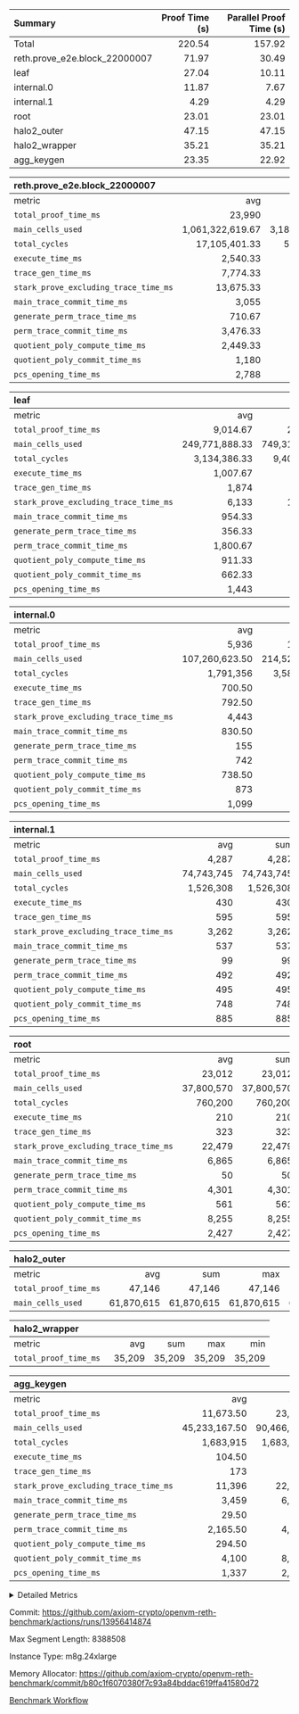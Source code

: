 | Summary | Proof Time (s) | Parallel Proof Time (s) |
|:---|---:|---:|
| Total |  220.54 |  157.92 |
| reth.prove_e2e.block_22000007 |  71.97 |  30.49 |
| leaf |  27.04 |  10.11 |
| internal.0 |  11.87 |  7.67 |
| internal.1 |  4.29 |  4.29 |
| root |  23.01 |  23.01 |
| halo2_outer |  47.15 |  47.15 |
| halo2_wrapper |  35.21 |  35.21 |
| agg_keygen |  23.35 |  22.92 |


| reth.prove_e2e.block_22000007 |||||
|:---|---:|---:|---:|---:|
|metric|avg|sum|max|min|
| `total_proof_time_ms ` |  23,990 |  71,970 |  30,487 |  12,167 |
| `main_cells_used     ` |  1,061,322,619.67 |  3,183,967,859 |  1,362,973,081 |  661,717,989 |
| `total_cycles        ` |  17,105,401.33 |  51,316,204 |  24,937,304 |  5,720,158 |
| `execute_time_ms     ` |  2,540.33 |  7,621 |  4,010 |  811 |
| `trace_gen_time_ms   ` |  7,774.33 |  23,323 |  10,480 |  3,571 |
| `stark_prove_excluding_trace_time_ms` |  13,675.33 |  41,026 |  17,244 |  7,785 |
| `main_trace_commit_time_ms` |  3,055 |  9,165 |  4,032 |  2,025 |
| `generate_perm_trace_time_ms` |  710.67 |  2,132 |  917 |  308 |
| `perm_trace_commit_time_ms` |  3,476.33 |  10,429 |  4,463 |  1,590 |
| `quotient_poly_compute_time_ms` |  2,449.33 |  7,348 |  3,080 |  1,746 |
| `quotient_poly_commit_time_ms` |  1,180 |  3,540 |  1,519 |  601 |
| `pcs_opening_time_ms ` |  2,788 |  8,364 |  3,547 |  1,504 |

| leaf |||||
|:---|---:|---:|---:|---:|
|metric|avg|sum|max|min|
| `total_proof_time_ms ` |  9,014.67 |  27,044 |  10,111 |  7,019 |
| `main_cells_used     ` |  249,771,888.33 |  749,315,665 |  290,315,617 |  192,089,306 |
| `total_cycles        ` |  3,134,386.33 |  9,403,159 |  3,588,761 |  2,547,803 |
| `execute_time_ms     ` |  1,007.67 |  3,023 |  1,143 |  806 |
| `trace_gen_time_ms   ` |  1,874 |  5,622 |  2,137 |  1,480 |
| `stark_prove_excluding_trace_time_ms` |  6,133 |  18,399 |  6,835 |  4,733 |
| `main_trace_commit_time_ms` |  954.33 |  2,863 |  1,057 |  755 |
| `generate_perm_trace_time_ms` |  356.33 |  1,069 |  398 |  278 |
| `perm_trace_commit_time_ms` |  1,800.67 |  5,402 |  2,043 |  1,345 |
| `quotient_poly_compute_time_ms` |  911.33 |  2,734 |  1,016 |  710 |
| `quotient_poly_commit_time_ms` |  662.33 |  1,987 |  741 |  515 |
| `pcs_opening_time_ms ` |  1,443 |  4,329 |  1,604 |  1,127 |

| internal.0 |||||
|:---|---:|---:|---:|---:|
|metric|avg|sum|max|min|
| `total_proof_time_ms ` |  5,936 |  11,872 |  7,668 |  4,204 |
| `main_cells_used     ` |  107,260,623.50 |  214,521,247 |  143,400,743 |  71,120,504 |
| `total_cycles        ` |  1,791,356 |  3,582,712 |  2,399,005 |  1,183,707 |
| `execute_time_ms     ` |  700.50 |  1,401 |  946 |  455 |
| `trace_gen_time_ms   ` |  792.50 |  1,585 |  1,054 |  531 |
| `stark_prove_excluding_trace_time_ms` |  4,443 |  8,886 |  5,668 |  3,218 |
| `main_trace_commit_time_ms` |  830.50 |  1,661 |  1,128 |  533 |
| `generate_perm_trace_time_ms` |  155 |  310 |  198 |  112 |
| `perm_trace_commit_time_ms` |  742 |  1,484 |  985 |  499 |
| `quotient_poly_compute_time_ms` |  738.50 |  1,477 |  968 |  509 |
| `quotient_poly_commit_time_ms` |  873 |  1,746 |  1,050 |  696 |
| `pcs_opening_time_ms ` |  1,099 |  2,198 |  1,334 |  864 |

| internal.1 |||||
|:---|---:|---:|---:|---:|
|metric|avg|sum|max|min|
| `total_proof_time_ms ` |  4,287 |  4,287 |  4,287 |  4,287 |
| `main_cells_used     ` |  74,743,745 |  74,743,745 |  74,743,745 |  74,743,745 |
| `total_cycles        ` |  1,526,308 |  1,526,308 |  1,526,308 |  1,526,308 |
| `execute_time_ms     ` |  430 |  430 |  430 |  430 |
| `trace_gen_time_ms   ` |  595 |  595 |  595 |  595 |
| `stark_prove_excluding_trace_time_ms` |  3,262 |  3,262 |  3,262 |  3,262 |
| `main_trace_commit_time_ms` |  537 |  537 |  537 |  537 |
| `generate_perm_trace_time_ms` |  99 |  99 |  99 |  99 |
| `perm_trace_commit_time_ms` |  492 |  492 |  492 |  492 |
| `quotient_poly_compute_time_ms` |  495 |  495 |  495 |  495 |
| `quotient_poly_commit_time_ms` |  748 |  748 |  748 |  748 |
| `pcs_opening_time_ms ` |  885 |  885 |  885 |  885 |

| root |||||
|:---|---:|---:|---:|---:|
|metric|avg|sum|max|min|
| `total_proof_time_ms ` |  23,012 |  23,012 |  23,012 |  23,012 |
| `main_cells_used     ` |  37,800,570 |  37,800,570 |  37,800,570 |  37,800,570 |
| `total_cycles        ` |  760,200 |  760,200 |  760,200 |  760,200 |
| `execute_time_ms     ` |  210 |  210 |  210 |  210 |
| `trace_gen_time_ms   ` |  323 |  323 |  323 |  323 |
| `stark_prove_excluding_trace_time_ms` |  22,479 |  22,479 |  22,479 |  22,479 |
| `main_trace_commit_time_ms` |  6,865 |  6,865 |  6,865 |  6,865 |
| `generate_perm_trace_time_ms` |  50 |  50 |  50 |  50 |
| `perm_trace_commit_time_ms` |  4,301 |  4,301 |  4,301 |  4,301 |
| `quotient_poly_compute_time_ms` |  561 |  561 |  561 |  561 |
| `quotient_poly_commit_time_ms` |  8,255 |  8,255 |  8,255 |  8,255 |
| `pcs_opening_time_ms ` |  2,427 |  2,427 |  2,427 |  2,427 |

| halo2_outer |||||
|:---|---:|---:|---:|---:|
|metric|avg|sum|max|min|
| `total_proof_time_ms ` |  47,146 |  47,146 |  47,146 |  47,146 |
| `main_cells_used     ` |  61,870,615 |  61,870,615 |  61,870,615 |  61,870,615 |

| halo2_wrapper |||||
|:---|---:|---:|---:|---:|
|metric|avg|sum|max|min|
| `total_proof_time_ms ` |  35,209 |  35,209 |  35,209 |  35,209 |

| agg_keygen |||||
|:---|---:|---:|---:|---:|
|metric|avg|sum|max|min|
| `total_proof_time_ms ` |  11,673.50 |  23,347 |  22,916 |  431 |
| `main_cells_used     ` |  45,233,167.50 |  90,466,335 |  89,538,264 |  928,071 |
| `total_cycles        ` |  1,683,915 |  1,683,915 |  1,683,915 |  1,683,915 |
| `execute_time_ms     ` |  104.50 |  209 |  209 |  0 |
| `trace_gen_time_ms   ` |  173 |  346 |  320 |  26 |
| `stark_prove_excluding_trace_time_ms` |  11,396 |  22,792 |  22,387 |  405 |
| `main_trace_commit_time_ms` |  3,459 |  6,918 |  6,868 |  50 |
| `generate_perm_trace_time_ms` |  29.50 |  59 |  49 |  10 |
| `perm_trace_commit_time_ms` |  2,165.50 |  4,331 |  4,281 |  50 |
| `quotient_poly_compute_time_ms` |  294.50 |  589 |  560 |  29 |
| `quotient_poly_commit_time_ms` |  4,100 |  8,200 |  8,143 |  57 |
| `pcs_opening_time_ms ` |  1,337 |  2,674 |  2,470 |  204 |



<details>
<summary>Detailed Metrics</summary>

| air_name | block_number | quotient_deg | interactions | constraints |
| --- | --- | --- | --- | --- |
| AccessAdapterAir<16> | 22000007 | 2 | 5 | 12 | 
| AccessAdapterAir<2> | 22000007 | 2 | 5 | 12 | 
| AccessAdapterAir<32> | 22000007 | 2 | 5 | 12 | 
| AccessAdapterAir<4> | 22000007 | 2 | 5 | 12 | 
| AccessAdapterAir<64> | 22000007 | 2 | 5 | 12 | 
| AccessAdapterAir<8> | 22000007 | 2 | 5 | 12 | 
| BitwiseOperationLookupAir<8> | 22000007 | 2 | 2 | 4 | 
| KeccakVmAir | 22000007 | 2 | 321 | 4,511 | 
| MemoryMerkleAir<8> | 22000007 | 2 | 4 | 39 | 
| PersistentBoundaryAir<8> | 22000007 | 2 | 3 | 6 | 
| PhantomAir | 22000007 | 2 | 3 | 5 | 
| Poseidon2PeripheryAir<BabyBearParameters>, 1> | 22000007 | 2 | 1 | 286 | 
| ProgramAir | 22000007 | 1 | 1 | 4 | 
| RangeTupleCheckerAir<2> | 22000007 | 1 | 1 | 4 | 
| Rv32HintStoreAir | 22000007 | 2 | 18 | 28 | 
| Sha256VmAir | 22000007 | 2 | 50 | 663 | 
| VariableRangeCheckerAir | 22000007 | 1 | 1 | 4 | 
| VmAirWrapper<Rv32BaseAluAdapterAir, BaseAluCoreAir<4, 8> | 22000007 | 2 | 20 | 37 | 
| VmAirWrapper<Rv32BaseAluAdapterAir, LessThanCoreAir<4, 8> | 22000007 | 2 | 18 | 40 | 
| VmAirWrapper<Rv32BaseAluAdapterAir, ShiftCoreAir<4, 8> | 22000007 | 2 | 24 | 91 | 
| VmAirWrapper<Rv32BranchAdapterAir, BranchEqualCoreAir<4> | 22000007 | 2 | 11 | 20 | 
| VmAirWrapper<Rv32BranchAdapterAir, BranchLessThanCoreAir<4, 8> | 22000007 | 2 | 13 | 35 | 
| VmAirWrapper<Rv32CondRdWriteAdapterAir, Rv32JalLuiCoreAir> | 22000007 | 2 | 10 | 18 | 
| VmAirWrapper<Rv32HeapAdapterAir<2, 32, 32>, BaseAluCoreAir<32, 8> | 22000007 | 2 | 61 | 126 | 
| VmAirWrapper<Rv32HeapAdapterAir<2, 32, 32>, LessThanCoreAir<32, 8> | 22000007 | 2 | 31 | 129 | 
| VmAirWrapper<Rv32HeapAdapterAir<2, 32, 32>, MultiplicationCoreAir<32, 8> | 22000007 | 2 | 61 | 57 | 
| VmAirWrapper<Rv32HeapAdapterAir<2, 32, 32>, ShiftCoreAir<32, 8> | 22000007 | 2 | 79 | 2,161 | 
| VmAirWrapper<Rv32HeapBranchAdapterAir<2, 32>, BranchEqualCoreAir<32> | 22000007 | 2 | 20 | 55 | 
| VmAirWrapper<Rv32HeapBranchAdapterAir<2, 32>, BranchLessThanCoreAir<32, 8> | 22000007 | 2 | 22 | 126 | 
| VmAirWrapper<Rv32IsEqualModAdapterAir<2, 1, 32, 32>, ModularIsEqualCoreAir<32, 4, 8> | 22000007 | 2 | 25 | 225 | 
| VmAirWrapper<Rv32IsEqualModAdapterAir<2, 3, 16, 48>, ModularIsEqualCoreAir<48, 4, 8> | 22000007 | 2 | 41 | 333 | 
| VmAirWrapper<Rv32JalrAdapterAir, Rv32JalrCoreAir> | 22000007 | 2 | 16 | 20 | 
| VmAirWrapper<Rv32LoadStoreAdapterAir, LoadSignExtendCoreAir<4, 8> | 22000007 | 2 | 18 | 33 | 
| VmAirWrapper<Rv32LoadStoreAdapterAir, LoadStoreCoreAir<4> | 22000007 | 2 | 17 | 40 | 
| VmAirWrapper<Rv32MultAdapterAir, DivRemCoreAir<4, 8> | 22000007 | 2 | 25 | 84 | 
| VmAirWrapper<Rv32MultAdapterAir, MulHCoreAir<4, 8> | 22000007 | 2 | 24 | 31 | 
| VmAirWrapper<Rv32MultAdapterAir, MultiplicationCoreAir<4, 8> | 22000007 | 2 | 19 | 19 | 
| VmAirWrapper<Rv32RdWriteAdapterAir, Rv32AuipcCoreAir> | 22000007 | 2 | 12 | 14 | 
| VmAirWrapper<Rv32VecHeapAdapterAir<1, 2, 2, 32, 32>, FieldExpressionCoreAir> | 22000007 | 2 | 411 | 476 | 
| VmAirWrapper<Rv32VecHeapAdapterAir<1, 6, 6, 16, 16>, FieldExpressionCoreAir> | 22000007 | 2 | 824 | 913 | 
| VmAirWrapper<Rv32VecHeapAdapterAir<2, 1, 1, 32, 32>, FieldExpressionCoreAir> | 22000007 | 2 | 156 | 188 | 
| VmAirWrapper<Rv32VecHeapAdapterAir<2, 2, 2, 32, 32>, FieldExpressionCoreAir> | 22000007 | 2 | 422 | 451 | 
| VmAirWrapper<Rv32VecHeapAdapterAir<2, 3, 3, 16, 16>, FieldExpressionCoreAir> | 22000007 | 2 | 244 | 286 | 
| VmAirWrapper<Rv32VecHeapAdapterAir<2, 6, 6, 16, 16>, FieldExpressionCoreAir> | 22000007 | 2 | 662 | 695 | 
| VmConnectorAir | 22000007 | 2 | 5 | 10 | 

| block_number | execute_time_ms |
| --- | --- |
| 22000007 | 210 | 

| group | air_name | block_number | rows | quotient_deg | prep_cols | perm_cols | main_cols | interactions | constraints | cells |
| --- | --- | --- | --- | --- | --- | --- | --- | --- | --- | --- |
| agg_keygen | AccessAdapterAir<16> | 22000007 |  | 2 |  |  |  | 5 | 12 |  | 
| agg_keygen | AccessAdapterAir<2> | 22000007 | 524,288 | 8 |  | 16 | 11 | 5 | 12 | 14,155,776 | 
| agg_keygen | AccessAdapterAir<32> | 22000007 |  | 2 |  |  |  | 5 | 12 |  | 
| agg_keygen | AccessAdapterAir<4> | 22000007 | 262,144 | 8 |  | 16 | 13 | 5 | 12 | 7,602,176 | 
| agg_keygen | AccessAdapterAir<64> | 22000007 |  | 2 |  |  |  | 5 | 12 |  | 
| agg_keygen | AccessAdapterAir<8> | 22000007 | 8,192 | 8 |  | 16 | 17 | 5 | 12 | 270,336 | 
| agg_keygen | BitwiseOperationLookupAir<8> | 22000007 |  | 2 |  |  |  | 2 | 4 |  | 
| agg_keygen | FriReducedOpeningAir | 22000007 | 524,288 | 8 |  | 84 | 27 | 39 | 71 | 58,195,968 | 
| agg_keygen | JalRangeCheckAir | 22000007 | 65,536 | 8 |  | 28 | 12 | 9 | 14 | 2,621,440 | 
| agg_keygen | MemoryMerkleAir<8> | 22000007 |  | 2 |  |  |  | 4 | 39 |  | 
| agg_keygen | NativePoseidon2Air<BabyBearParameters>, 1> | 22000007 | 131,072 | 8 |  | 312 | 398 | 136 | 572 | 93,061,120 | 
| agg_keygen | PersistentBoundaryAir<8> | 22000007 |  | 2 |  |  |  | 3 | 6 |  | 
| agg_keygen | PhantomAir | 22000007 | 32,768 | 4 |  | 12 | 6 | 3 | 5 | 589,824 | 
| agg_keygen | Poseidon2PeripheryAir<BabyBearParameters>, 1> | 22000007 |  | 2 |  |  |  | 1 | 286 |  | 
| agg_keygen | ProgramAir | 22000007 | 131,072 | 1 |  | 8 | 10 | 1 | 4 | 2,359,296 | 
| agg_keygen | RangeTupleCheckerAir<2> | 22000007 |  | 1 |  |  |  | 1 | 4 |  | 
| agg_keygen | Rv32HintStoreAir | 22000007 |  | 2 |  |  |  | 18 | 28 |  | 
| agg_keygen | VariableRangeCheckerAir | 22000007 | 262,144 | 1 | 2 | 8 | 1 | 1 | 4 | 2,359,296 | 
| agg_keygen | VmAirWrapper<AluNativeAdapterAir, FieldArithmeticCoreAir> | 22000007 | 1,048,576 | 8 |  | 36 | 29 | 15 | 27 | 68,157,440 | 
| agg_keygen | VmAirWrapper<BranchNativeAdapterAir, BranchEqualCoreAir<1> | 22000007 | 262,144 | 8 |  | 28 | 23 | 11 | 25 | 13,369,344 | 
| agg_keygen | VmAirWrapper<NativeAdapterAir<2, 0>, PublicValuesCoreAir> | 22000007 | 64 | 8 |  | 28 | 27 | 11 | 30 | 3,520 | 
| agg_keygen | VmAirWrapper<NativeLoadStoreAdapterAir<1>, NativeLoadStoreCoreAir<1> | 22000007 | 524,288 | 8 |  | 40 | 21 | 15 | 20 | 31,981,568 | 
| agg_keygen | VmAirWrapper<NativeLoadStoreAdapterAir<4>, NativeLoadStoreCoreAir<4> | 22000007 | 131,072 | 8 |  | 40 | 27 | 15 | 20 | 8,781,824 | 
| agg_keygen | VmAirWrapper<NativeVectorizedAdapterAir<4>, FieldExtensionCoreAir> | 22000007 | 131,072 | 8 |  | 36 | 38 | 15 | 27 | 9,699,328 | 
| agg_keygen | VmAirWrapper<Rv32BaseAluAdapterAir, BaseAluCoreAir<4, 8> | 22000007 |  | 2 |  |  |  | 20 | 37 |  | 
| agg_keygen | VmAirWrapper<Rv32BaseAluAdapterAir, LessThanCoreAir<4, 8> | 22000007 |  | 2 |  |  |  | 18 | 40 |  | 
| agg_keygen | VmAirWrapper<Rv32BaseAluAdapterAir, ShiftCoreAir<4, 8> | 22000007 |  | 2 |  |  |  | 24 | 91 |  | 
| agg_keygen | VmAirWrapper<Rv32BranchAdapterAir, BranchEqualCoreAir<4> | 22000007 |  | 2 |  |  |  | 11 | 20 |  | 
| agg_keygen | VmAirWrapper<Rv32BranchAdapterAir, BranchLessThanCoreAir<4, 8> | 22000007 |  | 2 |  |  |  | 13 | 35 |  | 
| agg_keygen | VmAirWrapper<Rv32CondRdWriteAdapterAir, Rv32JalLuiCoreAir> | 22000007 |  | 2 |  |  |  | 10 | 18 |  | 
| agg_keygen | VmAirWrapper<Rv32JalrAdapterAir, Rv32JalrCoreAir> | 22000007 |  | 2 |  |  |  | 16 | 20 |  | 
| agg_keygen | VmAirWrapper<Rv32LoadStoreAdapterAir, LoadSignExtendCoreAir<4, 8> | 22000007 |  | 2 |  |  |  | 18 | 33 |  | 
| agg_keygen | VmAirWrapper<Rv32LoadStoreAdapterAir, LoadStoreCoreAir<4> | 22000007 |  | 2 |  |  |  | 17 | 40 |  | 
| agg_keygen | VmAirWrapper<Rv32MultAdapterAir, DivRemCoreAir<4, 8> | 22000007 |  | 2 |  |  |  | 25 | 84 |  | 
| agg_keygen | VmAirWrapper<Rv32MultAdapterAir, MulHCoreAir<4, 8> | 22000007 |  | 2 |  |  |  | 24 | 31 |  | 
| agg_keygen | VmAirWrapper<Rv32MultAdapterAir, MultiplicationCoreAir<4, 8> | 22000007 |  | 2 |  |  |  | 19 | 19 |  | 
| agg_keygen | VmAirWrapper<Rv32RdWriteAdapterAir, Rv32AuipcCoreAir> | 22000007 |  | 2 |  |  |  | 12 | 14 |  | 
| agg_keygen | VmConnectorAir | 22000007 | 2 | 8 | 1 | 16 | 5 | 5 | 10 | 42 | 
| agg_keygen | VolatileBoundaryAir | 22000007 | 131,072 | 4 |  | 12 | 11 | 4 | 17 | 3,014,656 | 

| group | air_name | block_number | idx | rows | prep_cols | perm_cols | main_cols | cells |
| --- | --- | --- | --- | --- | --- | --- | --- | --- |
| internal.0 | AccessAdapterAir<2> | 22000007 | 0 | 524,288 |  | 12 | 11 | 12,058,624 | 
| internal.0 | AccessAdapterAir<2> | 22000007 | 1 | 524,288 |  | 12 | 11 | 12,058,624 | 
| internal.0 | AccessAdapterAir<4> | 22000007 | 0 | 262,144 |  | 12 | 13 | 6,553,600 | 
| internal.0 | AccessAdapterAir<4> | 22000007 | 1 | 262,144 |  | 12 | 13 | 6,553,600 | 
| internal.0 | AccessAdapterAir<8> | 22000007 | 0 | 8,192 |  | 12 | 17 | 237,568 | 
| internal.0 | AccessAdapterAir<8> | 22000007 | 1 | 4,096 |  | 12 | 17 | 118,784 | 
| internal.0 | FriReducedOpeningAir | 22000007 | 0 | 1,048,576 |  | 44 | 27 | 74,448,896 | 
| internal.0 | FriReducedOpeningAir | 22000007 | 1 | 524,288 |  | 44 | 27 | 37,224,448 | 
| internal.0 | JalRangeCheckAir | 22000007 | 0 | 131,072 |  | 16 | 12 | 3,670,016 | 
| internal.0 | JalRangeCheckAir | 22000007 | 1 | 65,536 |  | 16 | 12 | 1,835,008 | 
| internal.0 | NativePoseidon2Air<BabyBearParameters>, 1> | 22000007 | 0 | 262,144 |  | 160 | 398 | 146,276,352 | 
| internal.0 | NativePoseidon2Air<BabyBearParameters>, 1> | 22000007 | 1 | 65,536 |  | 160 | 398 | 36,569,088 | 
| internal.0 | PhantomAir | 22000007 | 0 | 65,536 |  | 8 | 6 | 917,504 | 
| internal.0 | PhantomAir | 22000007 | 1 | 16,384 |  | 8 | 6 | 229,376 | 
| internal.0 | ProgramAir | 22000007 | 0 | 131,072 |  | 8 | 10 | 2,359,296 | 
| internal.0 | ProgramAir | 22000007 | 1 | 131,072 |  | 8 | 10 | 2,359,296 | 
| internal.0 | VariableRangeCheckerAir | 22000007 | 0 | 262,144 | 2 | 8 | 1 | 2,359,296 | 
| internal.0 | VariableRangeCheckerAir | 22000007 | 1 | 262,144 | 2 | 8 | 1 | 2,359,296 | 
| internal.0 | VmAirWrapper<AluNativeAdapterAir, FieldArithmeticCoreAir> | 22000007 | 0 | 2,097,152 |  | 20 | 29 | 102,760,448 | 
| internal.0 | VmAirWrapper<AluNativeAdapterAir, FieldArithmeticCoreAir> | 22000007 | 1 | 1,048,576 |  | 20 | 29 | 51,380,224 | 
| internal.0 | VmAirWrapper<BranchNativeAdapterAir, BranchEqualCoreAir<1> | 22000007 | 0 | 262,144 |  | 16 | 23 | 10,223,616 | 
| internal.0 | VmAirWrapper<BranchNativeAdapterAir, BranchEqualCoreAir<1> | 22000007 | 1 | 131,072 |  | 16 | 23 | 5,111,808 | 
| internal.0 | VmAirWrapper<NativeAdapterAir<2, 0>, PublicValuesCoreAir> | 22000007 | 0 | 64 |  | 16 | 23 | 2,496 | 
| internal.0 | VmAirWrapper<NativeAdapterAir<2, 0>, PublicValuesCoreAir> | 22000007 | 1 | 64 |  | 16 | 23 | 2,496 | 
| internal.0 | VmAirWrapper<NativeLoadStoreAdapterAir<1>, NativeLoadStoreCoreAir<1> | 22000007 | 0 | 524,288 |  | 24 | 21 | 23,592,960 | 
| internal.0 | VmAirWrapper<NativeLoadStoreAdapterAir<1>, NativeLoadStoreCoreAir<1> | 22000007 | 1 | 262,144 |  | 24 | 21 | 11,796,480 | 
| internal.0 | VmAirWrapper<NativeLoadStoreAdapterAir<4>, NativeLoadStoreCoreAir<4> | 22000007 | 0 | 262,144 |  | 24 | 27 | 13,369,344 | 
| internal.0 | VmAirWrapper<NativeLoadStoreAdapterAir<4>, NativeLoadStoreCoreAir<4> | 22000007 | 1 | 131,072 |  | 24 | 27 | 6,684,672 | 
| internal.0 | VmAirWrapper<NativeVectorizedAdapterAir<4>, FieldExtensionCoreAir> | 22000007 | 0 | 262,144 |  | 20 | 38 | 15,204,352 | 
| internal.0 | VmAirWrapper<NativeVectorizedAdapterAir<4>, FieldExtensionCoreAir> | 22000007 | 1 | 131,072 |  | 20 | 38 | 7,602,176 | 
| internal.0 | VmConnectorAir | 22000007 | 0 | 2 | 1 | 12 | 5 | 34 | 
| internal.0 | VmConnectorAir | 22000007 | 1 | 2 | 1 | 12 | 5 | 34 | 
| internal.0 | VolatileBoundaryAir | 22000007 | 0 | 262,144 |  | 8 | 11 | 4,980,736 | 
| internal.0 | VolatileBoundaryAir | 22000007 | 1 | 262,144 |  | 8 | 11 | 4,980,736 | 
| internal.1 | AccessAdapterAir<2> | 22000007 | 2 | 524,288 |  | 12 | 11 | 12,058,624 | 
| internal.1 | AccessAdapterAir<4> | 22000007 | 2 | 262,144 |  | 12 | 13 | 6,553,600 | 
| internal.1 | AccessAdapterAir<8> | 22000007 | 2 | 8,192 |  | 12 | 17 | 237,568 | 
| internal.1 | FriReducedOpeningAir | 22000007 | 2 | 262,144 |  | 44 | 27 | 18,612,224 | 
| internal.1 | JalRangeCheckAir | 22000007 | 2 | 65,536 |  | 16 | 12 | 1,835,008 | 
| internal.1 | NativePoseidon2Air<BabyBearParameters>, 1> | 22000007 | 2 | 65,536 |  | 160 | 398 | 36,569,088 | 
| internal.1 | PhantomAir | 22000007 | 2 | 16,384 |  | 8 | 6 | 229,376 | 
| internal.1 | ProgramAir | 22000007 | 2 | 131,072 |  | 8 | 10 | 2,359,296 | 
| internal.1 | VariableRangeCheckerAir | 22000007 | 2 | 262,144 | 2 | 8 | 1 | 2,359,296 | 
| internal.1 | VmAirWrapper<AluNativeAdapterAir, FieldArithmeticCoreAir> | 22000007 | 2 | 1,048,576 |  | 20 | 29 | 51,380,224 | 
| internal.1 | VmAirWrapper<BranchNativeAdapterAir, BranchEqualCoreAir<1> | 22000007 | 2 | 262,144 |  | 16 | 23 | 10,223,616 | 
| internal.1 | VmAirWrapper<NativeAdapterAir<2, 0>, PublicValuesCoreAir> | 22000007 | 2 | 64 |  | 16 | 23 | 2,496 | 
| internal.1 | VmAirWrapper<NativeLoadStoreAdapterAir<1>, NativeLoadStoreCoreAir<1> | 22000007 | 2 | 524,288 |  | 24 | 21 | 23,592,960 | 
| internal.1 | VmAirWrapper<NativeLoadStoreAdapterAir<4>, NativeLoadStoreCoreAir<4> | 22000007 | 2 | 131,072 |  | 24 | 27 | 6,684,672 | 
| internal.1 | VmAirWrapper<NativeVectorizedAdapterAir<4>, FieldExtensionCoreAir> | 22000007 | 2 | 131,072 |  | 20 | 38 | 7,602,176 | 
| internal.1 | VmConnectorAir | 22000007 | 2 | 2 | 1 | 12 | 5 | 34 | 
| internal.1 | VolatileBoundaryAir | 22000007 | 2 | 262,144 |  | 8 | 11 | 4,980,736 | 
| leaf | AccessAdapterAir<2> | 22000007 | 0 | 2,097,152 |  | 16 | 11 | 56,623,104 | 
| leaf | AccessAdapterAir<2> | 22000007 | 1 | 2,097,152 |  | 16 | 11 | 56,623,104 | 
| leaf | AccessAdapterAir<2> | 22000007 | 2 | 1,048,576 |  | 16 | 11 | 28,311,552 | 
| leaf | AccessAdapterAir<4> | 22000007 | 0 | 1,048,576 |  | 16 | 13 | 30,408,704 | 
| leaf | AccessAdapterAir<4> | 22000007 | 1 | 1,048,576 |  | 16 | 13 | 30,408,704 | 
| leaf | AccessAdapterAir<4> | 22000007 | 2 | 524,288 |  | 16 | 13 | 15,204,352 | 
| leaf | AccessAdapterAir<8> | 22000007 | 0 | 32,768 |  | 16 | 17 | 1,081,344 | 
| leaf | AccessAdapterAir<8> | 22000007 | 1 | 32,768 |  | 16 | 17 | 1,081,344 | 
| leaf | AccessAdapterAir<8> | 22000007 | 2 | 16,384 |  | 16 | 17 | 540,672 | 
| leaf | FriReducedOpeningAir | 22000007 | 0 | 4,194,304 |  | 84 | 27 | 465,567,744 | 
| leaf | FriReducedOpeningAir | 22000007 | 1 | 4,194,304 |  | 84 | 27 | 465,567,744 | 
| leaf | FriReducedOpeningAir | 22000007 | 2 | 2,097,152 |  | 84 | 27 | 232,783,872 | 
| leaf | JalRangeCheckAir | 22000007 | 0 | 65,536 |  | 28 | 12 | 2,621,440 | 
| leaf | JalRangeCheckAir | 22000007 | 1 | 65,536 |  | 28 | 12 | 2,621,440 | 
| leaf | JalRangeCheckAir | 22000007 | 2 | 65,536 |  | 28 | 12 | 2,621,440 | 
| leaf | NativePoseidon2Air<BabyBearParameters>, 1> | 22000007 | 0 | 262,144 |  | 312 | 398 | 186,122,240 | 
| leaf | NativePoseidon2Air<BabyBearParameters>, 1> | 22000007 | 1 | 262,144 |  | 312 | 398 | 186,122,240 | 
| leaf | NativePoseidon2Air<BabyBearParameters>, 1> | 22000007 | 2 | 262,144 |  | 312 | 398 | 186,122,240 | 
| leaf | PhantomAir | 22000007 | 0 | 32,768 |  | 12 | 6 | 589,824 | 
| leaf | PhantomAir | 22000007 | 1 | 32,768 |  | 12 | 6 | 589,824 | 
| leaf | PhantomAir | 22000007 | 2 | 32,768 |  | 12 | 6 | 589,824 | 
| leaf | ProgramAir | 22000007 | 0 | 2,097,152 |  | 8 | 10 | 37,748,736 | 
| leaf | ProgramAir | 22000007 | 1 | 2,097,152 |  | 8 | 10 | 37,748,736 | 
| leaf | ProgramAir | 22000007 | 2 | 2,097,152 |  | 8 | 10 | 37,748,736 | 
| leaf | VariableRangeCheckerAir | 22000007 | 0 | 262,144 | 2 | 8 | 1 | 2,359,296 | 
| leaf | VariableRangeCheckerAir | 22000007 | 1 | 262,144 | 2 | 8 | 1 | 2,359,296 | 
| leaf | VariableRangeCheckerAir | 22000007 | 2 | 262,144 | 2 | 8 | 1 | 2,359,296 | 
| leaf | VmAirWrapper<AluNativeAdapterAir, FieldArithmeticCoreAir> | 22000007 | 0 | 2,097,152 |  | 36 | 29 | 136,314,880 | 
| leaf | VmAirWrapper<AluNativeAdapterAir, FieldArithmeticCoreAir> | 22000007 | 1 | 2,097,152 |  | 36 | 29 | 136,314,880 | 
| leaf | VmAirWrapper<AluNativeAdapterAir, FieldArithmeticCoreAir> | 22000007 | 2 | 2,097,152 |  | 36 | 29 | 136,314,880 | 
| leaf | VmAirWrapper<BranchNativeAdapterAir, BranchEqualCoreAir<1> | 22000007 | 0 | 524,288 |  | 28 | 23 | 26,738,688 | 
| leaf | VmAirWrapper<BranchNativeAdapterAir, BranchEqualCoreAir<1> | 22000007 | 1 | 524,288 |  | 28 | 23 | 26,738,688 | 
| leaf | VmAirWrapper<BranchNativeAdapterAir, BranchEqualCoreAir<1> | 22000007 | 2 | 524,288 |  | 28 | 23 | 26,738,688 | 
| leaf | VmAirWrapper<NativeAdapterAir<2, 0>, PublicValuesCoreAir> | 22000007 | 0 | 64 |  | 28 | 27 | 3,520 | 
| leaf | VmAirWrapper<NativeAdapterAir<2, 0>, PublicValuesCoreAir> | 22000007 | 1 | 64 |  | 28 | 27 | 3,520 | 
| leaf | VmAirWrapper<NativeAdapterAir<2, 0>, PublicValuesCoreAir> | 22000007 | 2 | 64 |  | 28 | 27 | 3,520 | 
| leaf | VmAirWrapper<NativeLoadStoreAdapterAir<1>, NativeLoadStoreCoreAir<1> | 22000007 | 0 | 1,048,576 |  | 40 | 21 | 63,963,136 | 
| leaf | VmAirWrapper<NativeLoadStoreAdapterAir<1>, NativeLoadStoreCoreAir<1> | 22000007 | 1 | 1,048,576 |  | 40 | 21 | 63,963,136 | 
| leaf | VmAirWrapper<NativeLoadStoreAdapterAir<1>, NativeLoadStoreCoreAir<1> | 22000007 | 2 | 1,048,576 |  | 40 | 21 | 63,963,136 | 
| leaf | VmAirWrapper<NativeLoadStoreAdapterAir<4>, NativeLoadStoreCoreAir<4> | 22000007 | 0 | 262,144 |  | 40 | 27 | 17,563,648 | 
| leaf | VmAirWrapper<NativeLoadStoreAdapterAir<4>, NativeLoadStoreCoreAir<4> | 22000007 | 1 | 262,144 |  | 40 | 27 | 17,563,648 | 
| leaf | VmAirWrapper<NativeLoadStoreAdapterAir<4>, NativeLoadStoreCoreAir<4> | 22000007 | 2 | 131,072 |  | 40 | 27 | 8,781,824 | 
| leaf | VmAirWrapper<NativeVectorizedAdapterAir<4>, FieldExtensionCoreAir> | 22000007 | 0 | 262,144 |  | 36 | 38 | 19,398,656 | 
| leaf | VmAirWrapper<NativeVectorizedAdapterAir<4>, FieldExtensionCoreAir> | 22000007 | 1 | 524,288 |  | 36 | 38 | 38,797,312 | 
| leaf | VmAirWrapper<NativeVectorizedAdapterAir<4>, FieldExtensionCoreAir> | 22000007 | 2 | 262,144 |  | 36 | 38 | 19,398,656 | 
| leaf | VmConnectorAir | 22000007 | 0 | 2 | 1 | 16 | 5 | 42 | 
| leaf | VmConnectorAir | 22000007 | 1 | 2 | 1 | 16 | 5 | 42 | 
| leaf | VmConnectorAir | 22000007 | 2 | 2 | 1 | 16 | 5 | 42 | 
| leaf | VolatileBoundaryAir | 22000007 | 0 | 1,048,576 |  | 12 | 11 | 24,117,248 | 
| leaf | VolatileBoundaryAir | 22000007 | 1 | 1,048,576 |  | 12 | 11 | 24,117,248 | 
| leaf | VolatileBoundaryAir | 22000007 | 2 | 524,288 |  | 12 | 11 | 12,058,624 | 
| root | AccessAdapterAir<2> | 22000007 | 0 | 262,144 |  | 8 | 11 | 4,980,736 | 
| root | AccessAdapterAir<4> | 22000007 | 0 | 131,072 |  | 8 | 13 | 2,752,512 | 
| root | AccessAdapterAir<8> | 22000007 | 0 | 4,096 |  | 8 | 17 | 102,400 | 
| root | FriReducedOpeningAir | 22000007 | 0 | 131,072 |  | 24 | 27 | 6,684,672 | 
| root | JalRangeCheckAir | 22000007 | 0 | 32,768 |  | 12 | 12 | 786,432 | 
| root | NativePoseidon2Air<BabyBearParameters>, 1> | 22000007 | 0 | 32,768 |  | 84 | 398 | 15,794,176 | 
| root | PhantomAir | 22000007 | 0 | 8,192 |  | 8 | 6 | 114,688 | 
| root | ProgramAir | 22000007 | 0 | 131,072 |  | 8 | 10 | 2,359,296 | 
| root | VariableRangeCheckerAir | 22000007 | 0 | 262,144 | 2 | 8 | 1 | 2,359,296 | 
| root | VmAirWrapper<AluNativeAdapterAir, FieldArithmeticCoreAir> | 22000007 | 0 | 524,288 |  | 12 | 29 | 21,495,808 | 
| root | VmAirWrapper<BranchNativeAdapterAir, BranchEqualCoreAir<1> | 22000007 | 0 | 131,072 |  | 12 | 23 | 4,587,520 | 
| root | VmAirWrapper<NativeAdapterAir<2, 0>, PublicValuesCoreAir> | 22000007 | 0 | 64 |  | 12 | 22 | 2,176 | 
| root | VmAirWrapper<NativeLoadStoreAdapterAir<1>, NativeLoadStoreCoreAir<1> | 22000007 | 0 | 262,144 |  | 16 | 21 | 9,699,328 | 
| root | VmAirWrapper<NativeLoadStoreAdapterAir<4>, NativeLoadStoreCoreAir<4> | 22000007 | 0 | 65,536 |  | 16 | 27 | 2,818,048 | 
| root | VmAirWrapper<NativeVectorizedAdapterAir<4>, FieldExtensionCoreAir> | 22000007 | 0 | 65,536 |  | 12 | 38 | 3,276,800 | 
| root | VmConnectorAir | 22000007 | 0 | 2 | 1 | 8 | 5 | 26 | 
| root | VolatileBoundaryAir | 22000007 | 0 | 131,072 |  | 8 | 11 | 2,490,368 | 

| group | air_name | block_number | segment | rows | prep_cols | perm_cols | main_cols | cells |
| --- | --- | --- | --- | --- | --- | --- | --- | --- |
| agg_keygen | AccessAdapterAir<16> | 22000007 | 0 | 1 |  | 16 | 25 | 41 | 
| agg_keygen | AccessAdapterAir<2> | 22000007 | 0 | 1 |  | 16 | 11 | 27 | 
| agg_keygen | AccessAdapterAir<32> | 22000007 | 0 | 1 |  | 16 | 41 | 57 | 
| agg_keygen | AccessAdapterAir<4> | 22000007 | 0 | 1 |  | 16 | 13 | 29 | 
| agg_keygen | AccessAdapterAir<64> | 22000007 | 0 | 1 |  | 16 | 73 | 89 | 
| agg_keygen | AccessAdapterAir<8> | 22000007 | 0 | 1 |  | 16 | 17 | 33 | 
| agg_keygen | BitwiseOperationLookupAir<8> | 22000007 | 0 | 65,536 | 3 | 8 | 2 | 655,360 | 
| agg_keygen | MemoryMerkleAir<8> | 22000007 | 0 | 64 |  | 16 | 32 | 3,072 | 
| agg_keygen | PersistentBoundaryAir<8> | 22000007 | 0 | 1 |  | 12 | 20 | 32 | 
| agg_keygen | PhantomAir | 22000007 | 0 | 1 |  | 12 | 6 | 18 | 
| agg_keygen | Poseidon2PeripheryAir<BabyBearParameters>, 1> | 22000007 | 0 | 32 |  | 8 | 300 | 9,856 | 
| agg_keygen | ProgramAir | 22000007 | 0 | 1 |  | 8 | 10 | 18 | 
| agg_keygen | RangeTupleCheckerAir<2> | 22000007 | 0 | 524,288 | 2 | 8 | 1 | 4,718,592 | 
| agg_keygen | Rv32HintStoreAir | 22000007 | 0 | 1 |  | 44 | 32 | 76 | 
| agg_keygen | VariableRangeCheckerAir | 22000007 | 0 | 262,144 | 2 | 8 | 1 | 2,359,296 | 
| agg_keygen | VmAirWrapper<Rv32BaseAluAdapterAir, BaseAluCoreAir<4, 8> | 22000007 | 0 | 1 |  | 52 | 36 | 88 | 
| agg_keygen | VmAirWrapper<Rv32BaseAluAdapterAir, LessThanCoreAir<4, 8> | 22000007 | 0 | 1 |  | 40 | 37 | 77 | 
| agg_keygen | VmAirWrapper<Rv32BaseAluAdapterAir, ShiftCoreAir<4, 8> | 22000007 | 0 | 1 |  | 52 | 53 | 105 | 
| agg_keygen | VmAirWrapper<Rv32BranchAdapterAir, BranchEqualCoreAir<4> | 22000007 | 0 | 1 |  | 28 | 26 | 54 | 
| agg_keygen | VmAirWrapper<Rv32BranchAdapterAir, BranchLessThanCoreAir<4, 8> | 22000007 | 0 | 1 |  | 32 | 32 | 64 | 
| agg_keygen | VmAirWrapper<Rv32CondRdWriteAdapterAir, Rv32JalLuiCoreAir> | 22000007 | 0 | 1 |  | 28 | 18 | 46 | 
| agg_keygen | VmAirWrapper<Rv32JalrAdapterAir, Rv32JalrCoreAir> | 22000007 | 0 | 1 |  | 36 | 28 | 64 | 
| agg_keygen | VmAirWrapper<Rv32LoadStoreAdapterAir, LoadSignExtendCoreAir<4, 8> | 22000007 | 0 | 1 |  | 52 | 36 | 88 | 
| agg_keygen | VmAirWrapper<Rv32LoadStoreAdapterAir, LoadStoreCoreAir<4> | 22000007 | 0 | 1 |  | 52 | 41 | 93 | 
| agg_keygen | VmAirWrapper<Rv32MultAdapterAir, DivRemCoreAir<4, 8> | 22000007 | 0 | 1 |  | 72 | 59 | 131 | 
| agg_keygen | VmAirWrapper<Rv32MultAdapterAir, MulHCoreAir<4, 8> | 22000007 | 0 | 1 |  | 72 | 39 | 111 | 
| agg_keygen | VmAirWrapper<Rv32MultAdapterAir, MultiplicationCoreAir<4, 8> | 22000007 | 0 | 1 |  | 52 | 31 | 83 | 
| agg_keygen | VmAirWrapper<Rv32RdWriteAdapterAir, Rv32AuipcCoreAir> | 22000007 | 0 | 1 |  | 28 | 20 | 48 | 
| agg_keygen | VmConnectorAir | 22000007 | 0 | 2 | 1 | 16 | 5 | 42 | 
| reth.prove_e2e.block_22000007 | AccessAdapterAir<16> | 22000007 | 0 | 16,384 |  | 16 | 25 | 671,744 | 
| reth.prove_e2e.block_22000007 | AccessAdapterAir<16> | 22000007 | 1 | 524,288 |  | 16 | 25 | 21,495,808 | 
| reth.prove_e2e.block_22000007 | AccessAdapterAir<16> | 22000007 | 2 | 16,384 |  | 16 | 25 | 671,744 | 
| reth.prove_e2e.block_22000007 | AccessAdapterAir<2> | 22000007 | 1 | 512 |  | 16 | 11 | 13,824 | 
| reth.prove_e2e.block_22000007 | AccessAdapterAir<2> | 22000007 | 2 | 65,536 |  | 16 | 11 | 1,769,472 | 
| reth.prove_e2e.block_22000007 | AccessAdapterAir<32> | 22000007 | 0 | 8,192 |  | 16 | 41 | 466,944 | 
| reth.prove_e2e.block_22000007 | AccessAdapterAir<32> | 22000007 | 1 | 262,144 |  | 16 | 41 | 14,942,208 | 
| reth.prove_e2e.block_22000007 | AccessAdapterAir<32> | 22000007 | 2 | 8,192 |  | 16 | 41 | 466,944 | 
| reth.prove_e2e.block_22000007 | AccessAdapterAir<4> | 22000007 | 0 | 64 |  | 16 | 13 | 1,856 | 
| reth.prove_e2e.block_22000007 | AccessAdapterAir<4> | 22000007 | 1 | 512 |  | 16 | 13 | 14,848 | 
| reth.prove_e2e.block_22000007 | AccessAdapterAir<4> | 22000007 | 2 | 32,768 |  | 16 | 13 | 950,272 | 
| reth.prove_e2e.block_22000007 | AccessAdapterAir<8> | 22000007 | 0 | 1,048,576 |  | 16 | 17 | 34,603,008 | 
| reth.prove_e2e.block_22000007 | AccessAdapterAir<8> | 22000007 | 1 | 2,097,152 |  | 16 | 17 | 69,206,016 | 
| reth.prove_e2e.block_22000007 | AccessAdapterAir<8> | 22000007 | 2 | 524,288 |  | 16 | 17 | 17,301,504 | 
| reth.prove_e2e.block_22000007 | BitwiseOperationLookupAir<8> | 22000007 | 0 | 65,536 | 3 | 8 | 2 | 655,360 | 
| reth.prove_e2e.block_22000007 | BitwiseOperationLookupAir<8> | 22000007 | 1 | 65,536 | 3 | 8 | 2 | 655,360 | 
| reth.prove_e2e.block_22000007 | BitwiseOperationLookupAir<8> | 22000007 | 2 | 65,536 | 3 | 8 | 2 | 655,360 | 
| reth.prove_e2e.block_22000007 | KeccakVmAir | 22000007 | 0 | 131,072 |  | 1,056 | 3,163 | 552,992,768 | 
| reth.prove_e2e.block_22000007 | KeccakVmAir | 22000007 | 1 | 16,384 |  | 1,056 | 3,163 | 69,124,096 | 
| reth.prove_e2e.block_22000007 | KeccakVmAir | 22000007 | 2 | 131,072 |  | 1,056 | 3,163 | 552,992,768 | 
| reth.prove_e2e.block_22000007 | MemoryMerkleAir<8> | 22000007 | 0 | 1,048,576 |  | 16 | 32 | 50,331,648 | 
| reth.prove_e2e.block_22000007 | MemoryMerkleAir<8> | 22000007 | 1 | 1,048,576 |  | 16 | 32 | 50,331,648 | 
| reth.prove_e2e.block_22000007 | MemoryMerkleAir<8> | 22000007 | 2 | 1,048,576 |  | 16 | 32 | 50,331,648 | 
| reth.prove_e2e.block_22000007 | PersistentBoundaryAir<8> | 22000007 | 0 | 1,048,576 |  | 12 | 20 | 33,554,432 | 
| reth.prove_e2e.block_22000007 | PersistentBoundaryAir<8> | 22000007 | 1 | 1,048,576 |  | 12 | 20 | 33,554,432 | 
| reth.prove_e2e.block_22000007 | PersistentBoundaryAir<8> | 22000007 | 2 | 524,288 |  | 12 | 20 | 16,777,216 | 
| reth.prove_e2e.block_22000007 | PhantomAir | 22000007 | 0 | 32 |  | 12 | 6 | 576 | 
| reth.prove_e2e.block_22000007 | PhantomAir | 22000007 | 1 | 128 |  | 12 | 6 | 2,304 | 
| reth.prove_e2e.block_22000007 | PhantomAir | 22000007 | 2 | 8 |  | 12 | 6 | 144 | 
| reth.prove_e2e.block_22000007 | Poseidon2PeripheryAir<BabyBearParameters>, 1> | 22000007 | 0 | 1,048,576 |  | 8 | 300 | 322,961,408 | 
| reth.prove_e2e.block_22000007 | Poseidon2PeripheryAir<BabyBearParameters>, 1> | 22000007 | 1 | 524,288 |  | 8 | 300 | 161,480,704 | 
| reth.prove_e2e.block_22000007 | Poseidon2PeripheryAir<BabyBearParameters>, 1> | 22000007 | 2 | 524,288 |  | 8 | 300 | 161,480,704 | 
| reth.prove_e2e.block_22000007 | ProgramAir | 22000007 | 0 | 1,048,576 |  | 8 | 10 | 18,874,368 | 
| reth.prove_e2e.block_22000007 | ProgramAir | 22000007 | 1 | 1,048,576 |  | 8 | 10 | 18,874,368 | 
| reth.prove_e2e.block_22000007 | ProgramAir | 22000007 | 2 | 1,048,576 |  | 8 | 10 | 18,874,368 | 
| reth.prove_e2e.block_22000007 | RangeTupleCheckerAir<2> | 22000007 | 0 | 2,097,152 | 2 | 8 | 1 | 18,874,368 | 
| reth.prove_e2e.block_22000007 | RangeTupleCheckerAir<2> | 22000007 | 1 | 2,097,152 | 2 | 8 | 1 | 18,874,368 | 
| reth.prove_e2e.block_22000007 | RangeTupleCheckerAir<2> | 22000007 | 2 | 2,097,152 | 2 | 8 | 1 | 18,874,368 | 
| reth.prove_e2e.block_22000007 | Rv32HintStoreAir | 22000007 | 0 | 1,048,576 |  | 44 | 32 | 79,691,776 | 
| reth.prove_e2e.block_22000007 | Rv32HintStoreAir | 22000007 | 1 | 512 |  | 44 | 32 | 38,912 | 
| reth.prove_e2e.block_22000007 | Sha256VmAir | 22000007 | 1 | 512 |  | 108 | 470 | 295,936 | 
| reth.prove_e2e.block_22000007 | VariableRangeCheckerAir | 22000007 | 0 | 262,144 | 2 | 8 | 1 | 2,359,296 | 
| reth.prove_e2e.block_22000007 | VariableRangeCheckerAir | 22000007 | 1 | 262,144 | 2 | 8 | 1 | 2,359,296 | 
| reth.prove_e2e.block_22000007 | VariableRangeCheckerAir | 22000007 | 2 | 262,144 | 2 | 8 | 1 | 2,359,296 | 
| reth.prove_e2e.block_22000007 | VmAirWrapper<Rv32BaseAluAdapterAir, BaseAluCoreAir<4, 8> | 22000007 | 0 | 8,388,608 |  | 52 | 36 | 738,197,504 | 
| reth.prove_e2e.block_22000007 | VmAirWrapper<Rv32BaseAluAdapterAir, BaseAluCoreAir<4, 8> | 22000007 | 1 | 8,388,608 |  | 52 | 36 | 738,197,504 | 
| reth.prove_e2e.block_22000007 | VmAirWrapper<Rv32BaseAluAdapterAir, BaseAluCoreAir<4, 8> | 22000007 | 2 | 2,097,152 |  | 52 | 36 | 184,549,376 | 
| reth.prove_e2e.block_22000007 | VmAirWrapper<Rv32BaseAluAdapterAir, LessThanCoreAir<4, 8> | 22000007 | 0 | 524,288 |  | 40 | 37 | 40,370,176 | 
| reth.prove_e2e.block_22000007 | VmAirWrapper<Rv32BaseAluAdapterAir, LessThanCoreAir<4, 8> | 22000007 | 1 | 524,288 |  | 40 | 37 | 40,370,176 | 
| reth.prove_e2e.block_22000007 | VmAirWrapper<Rv32BaseAluAdapterAir, LessThanCoreAir<4, 8> | 22000007 | 2 | 131,072 |  | 40 | 37 | 10,092,544 | 
| reth.prove_e2e.block_22000007 | VmAirWrapper<Rv32BaseAluAdapterAir, ShiftCoreAir<4, 8> | 22000007 | 0 | 1,048,576 |  | 52 | 53 | 110,100,480 | 
| reth.prove_e2e.block_22000007 | VmAirWrapper<Rv32BaseAluAdapterAir, ShiftCoreAir<4, 8> | 22000007 | 1 | 2,097,152 |  | 52 | 53 | 220,200,960 | 
| reth.prove_e2e.block_22000007 | VmAirWrapper<Rv32BaseAluAdapterAir, ShiftCoreAir<4, 8> | 22000007 | 2 | 262,144 |  | 52 | 53 | 27,525,120 | 
| reth.prove_e2e.block_22000007 | VmAirWrapper<Rv32BranchAdapterAir, BranchEqualCoreAir<4> | 22000007 | 0 | 2,097,152 |  | 28 | 26 | 113,246,208 | 
| reth.prove_e2e.block_22000007 | VmAirWrapper<Rv32BranchAdapterAir, BranchEqualCoreAir<4> | 22000007 | 1 | 2,097,152 |  | 28 | 26 | 113,246,208 | 
| reth.prove_e2e.block_22000007 | VmAirWrapper<Rv32BranchAdapterAir, BranchEqualCoreAir<4> | 22000007 | 2 | 1,048,576 |  | 28 | 26 | 56,623,104 | 
| reth.prove_e2e.block_22000007 | VmAirWrapper<Rv32BranchAdapterAir, BranchLessThanCoreAir<4, 8> | 22000007 | 0 | 1,048,576 |  | 32 | 32 | 67,108,864 | 
| reth.prove_e2e.block_22000007 | VmAirWrapper<Rv32BranchAdapterAir, BranchLessThanCoreAir<4, 8> | 22000007 | 1 | 4,194,304 |  | 32 | 32 | 268,435,456 | 
| reth.prove_e2e.block_22000007 | VmAirWrapper<Rv32BranchAdapterAir, BranchLessThanCoreAir<4, 8> | 22000007 | 2 | 262,144 |  | 32 | 32 | 16,777,216 | 
| reth.prove_e2e.block_22000007 | VmAirWrapper<Rv32CondRdWriteAdapterAir, Rv32JalLuiCoreAir> | 22000007 | 0 | 1,048,576 |  | 28 | 18 | 48,234,496 | 
| reth.prove_e2e.block_22000007 | VmAirWrapper<Rv32CondRdWriteAdapterAir, Rv32JalLuiCoreAir> | 22000007 | 1 | 524,288 |  | 28 | 18 | 24,117,248 | 
| reth.prove_e2e.block_22000007 | VmAirWrapper<Rv32CondRdWriteAdapterAir, Rv32JalLuiCoreAir> | 22000007 | 2 | 131,072 |  | 28 | 18 | 6,029,312 | 
| reth.prove_e2e.block_22000007 | VmAirWrapper<Rv32HeapAdapterAir<2, 32, 32>, BaseAluCoreAir<32, 8> | 22000007 | 0 | 64 |  | 192 | 168 | 23,040 | 
| reth.prove_e2e.block_22000007 | VmAirWrapper<Rv32HeapAdapterAir<2, 32, 32>, BaseAluCoreAir<32, 8> | 22000007 | 1 | 16,384 |  | 192 | 168 | 5,898,240 | 
| reth.prove_e2e.block_22000007 | VmAirWrapper<Rv32HeapAdapterAir<2, 32, 32>, BaseAluCoreAir<32, 8> | 22000007 | 2 | 2,048 |  | 192 | 168 | 737,280 | 
| reth.prove_e2e.block_22000007 | VmAirWrapper<Rv32HeapAdapterAir<2, 32, 32>, LessThanCoreAir<32, 8> | 22000007 | 0 | 4 |  | 68 | 169 | 948 | 
| reth.prove_e2e.block_22000007 | VmAirWrapper<Rv32HeapAdapterAir<2, 32, 32>, LessThanCoreAir<32, 8> | 22000007 | 1 | 4,096 |  | 68 | 169 | 970,752 | 
| reth.prove_e2e.block_22000007 | VmAirWrapper<Rv32HeapAdapterAir<2, 32, 32>, LessThanCoreAir<32, 8> | 22000007 | 2 | 128 |  | 68 | 169 | 30,336 | 
| reth.prove_e2e.block_22000007 | VmAirWrapper<Rv32HeapAdapterAir<2, 32, 32>, MultiplicationCoreAir<32, 8> | 22000007 | 1 | 1,024 |  | 192 | 164 | 364,544 | 
| reth.prove_e2e.block_22000007 | VmAirWrapper<Rv32HeapAdapterAir<2, 32, 32>, MultiplicationCoreAir<32, 8> | 22000007 | 2 | 64 |  | 192 | 164 | 22,784 | 
| reth.prove_e2e.block_22000007 | VmAirWrapper<Rv32HeapAdapterAir<2, 32, 32>, ShiftCoreAir<32, 8> | 22000007 | 1 | 2,048 |  | 164 | 241 | 829,440 | 
| reth.prove_e2e.block_22000007 | VmAirWrapper<Rv32HeapAdapterAir<2, 32, 32>, ShiftCoreAir<32, 8> | 22000007 | 2 | 64 |  | 164 | 241 | 25,920 | 
| reth.prove_e2e.block_22000007 | VmAirWrapper<Rv32HeapBranchAdapterAir<2, 32>, BranchEqualCoreAir<32> | 22000007 | 0 | 2 |  | 48 | 124 | 344 | 
| reth.prove_e2e.block_22000007 | VmAirWrapper<Rv32HeapBranchAdapterAir<2, 32>, BranchEqualCoreAir<32> | 22000007 | 1 | 16,384 |  | 48 | 124 | 2,818,048 | 
| reth.prove_e2e.block_22000007 | VmAirWrapper<Rv32HeapBranchAdapterAir<2, 32>, BranchEqualCoreAir<32> | 22000007 | 2 | 512 |  | 48 | 124 | 88,064 | 
| reth.prove_e2e.block_22000007 | VmAirWrapper<Rv32IsEqualModAdapterAir<2, 1, 32, 32>, ModularIsEqualCoreAir<32, 4, 8> | 22000007 | 0 | 2,048 |  | 56 | 166 | 454,656 | 
| reth.prove_e2e.block_22000007 | VmAirWrapper<Rv32IsEqualModAdapterAir<2, 1, 32, 32>, ModularIsEqualCoreAir<32, 4, 8> | 22000007 | 1 | 32,768 |  | 56 | 166 | 7,274,496 | 
| reth.prove_e2e.block_22000007 | VmAirWrapper<Rv32JalrAdapterAir, Rv32JalrCoreAir> | 22000007 | 0 | 524,288 |  | 36 | 28 | 33,554,432 | 
| reth.prove_e2e.block_22000007 | VmAirWrapper<Rv32JalrAdapterAir, Rv32JalrCoreAir> | 22000007 | 1 | 524,288 |  | 36 | 28 | 33,554,432 | 
| reth.prove_e2e.block_22000007 | VmAirWrapper<Rv32JalrAdapterAir, Rv32JalrCoreAir> | 22000007 | 2 | 262,144 |  | 36 | 28 | 16,777,216 | 
| reth.prove_e2e.block_22000007 | VmAirWrapper<Rv32LoadStoreAdapterAir, LoadSignExtendCoreAir<4, 8> | 22000007 | 0 | 1,048,576 |  | 52 | 36 | 92,274,688 | 
| reth.prove_e2e.block_22000007 | VmAirWrapper<Rv32LoadStoreAdapterAir, LoadSignExtendCoreAir<4, 8> | 22000007 | 1 | 1,048,576 |  | 52 | 36 | 92,274,688 | 
| reth.prove_e2e.block_22000007 | VmAirWrapper<Rv32LoadStoreAdapterAir, LoadSignExtendCoreAir<4, 8> | 22000007 | 2 | 524,288 |  | 52 | 36 | 46,137,344 | 
| reth.prove_e2e.block_22000007 | VmAirWrapper<Rv32LoadStoreAdapterAir, LoadStoreCoreAir<4> | 22000007 | 0 | 8,388,608 |  | 52 | 41 | 780,140,544 | 
| reth.prove_e2e.block_22000007 | VmAirWrapper<Rv32LoadStoreAdapterAir, LoadStoreCoreAir<4> | 22000007 | 1 | 8,388,608 |  | 52 | 41 | 780,140,544 | 
| reth.prove_e2e.block_22000007 | VmAirWrapper<Rv32LoadStoreAdapterAir, LoadStoreCoreAir<4> | 22000007 | 2 | 2,097,152 |  | 52 | 41 | 195,035,136 | 
| reth.prove_e2e.block_22000007 | VmAirWrapper<Rv32MultAdapterAir, DivRemCoreAir<4, 8> | 22000007 | 1 | 512 |  | 72 | 59 | 67,072 | 
| reth.prove_e2e.block_22000007 | VmAirWrapper<Rv32MultAdapterAir, DivRemCoreAir<4, 8> | 22000007 | 2 | 64 |  | 72 | 59 | 8,384 | 
| reth.prove_e2e.block_22000007 | VmAirWrapper<Rv32MultAdapterAir, MulHCoreAir<4, 8> | 22000007 | 0 | 8,192 |  | 72 | 39 | 909,312 | 
| reth.prove_e2e.block_22000007 | VmAirWrapper<Rv32MultAdapterAir, MulHCoreAir<4, 8> | 22000007 | 1 | 131,072 |  | 72 | 39 | 14,548,992 | 
| reth.prove_e2e.block_22000007 | VmAirWrapper<Rv32MultAdapterAir, MulHCoreAir<4, 8> | 22000007 | 2 | 8,192 |  | 72 | 39 | 909,312 | 
| reth.prove_e2e.block_22000007 | VmAirWrapper<Rv32MultAdapterAir, MultiplicationCoreAir<4, 8> | 22000007 | 0 | 32,768 |  | 52 | 31 | 2,719,744 | 
| reth.prove_e2e.block_22000007 | VmAirWrapper<Rv32MultAdapterAir, MultiplicationCoreAir<4, 8> | 22000007 | 1 | 262,144 |  | 52 | 31 | 21,757,952 | 
| reth.prove_e2e.block_22000007 | VmAirWrapper<Rv32MultAdapterAir, MultiplicationCoreAir<4, 8> | 22000007 | 2 | 32,768 |  | 52 | 31 | 2,719,744 | 
| reth.prove_e2e.block_22000007 | VmAirWrapper<Rv32RdWriteAdapterAir, Rv32AuipcCoreAir> | 22000007 | 0 | 262,144 |  | 28 | 20 | 12,582,912 | 
| reth.prove_e2e.block_22000007 | VmAirWrapper<Rv32RdWriteAdapterAir, Rv32AuipcCoreAir> | 22000007 | 1 | 131,072 |  | 28 | 20 | 6,291,456 | 
| reth.prove_e2e.block_22000007 | VmAirWrapper<Rv32RdWriteAdapterAir, Rv32AuipcCoreAir> | 22000007 | 2 | 65,536 |  | 28 | 20 | 3,145,728 | 
| reth.prove_e2e.block_22000007 | VmAirWrapper<Rv32VecHeapAdapterAir<1, 2, 2, 32, 32>, FieldExpressionCoreAir> | 22000007 | 0 | 1,024 |  | 828 | 543 | 1,403,904 | 
| reth.prove_e2e.block_22000007 | VmAirWrapper<Rv32VecHeapAdapterAir<1, 2, 2, 32, 32>, FieldExpressionCoreAir> | 22000007 | 1 | 16,384 |  | 828 | 543 | 22,462,464 | 
| reth.prove_e2e.block_22000007 | VmAirWrapper<Rv32VecHeapAdapterAir<2, 1, 1, 32, 32>, FieldExpressionCoreAir> | 22000007 | 0 | 32 |  | 316 | 261 | 18,464 | 
| reth.prove_e2e.block_22000007 | VmAirWrapper<Rv32VecHeapAdapterAir<2, 1, 1, 32, 32>, FieldExpressionCoreAir> | 22000007 | 1 | 256 |  | 316 | 261 | 147,712 | 
| reth.prove_e2e.block_22000007 | VmAirWrapper<Rv32VecHeapAdapterAir<2, 2, 2, 32, 32>, FieldExpressionCoreAir> | 22000007 | 0 | 512 |  | 848 | 619 | 751,104 | 
| reth.prove_e2e.block_22000007 | VmAirWrapper<Rv32VecHeapAdapterAir<2, 2, 2, 32, 32>, FieldExpressionCoreAir> | 22000007 | 1 | 8,192 |  | 848 | 619 | 12,017,664 | 
| reth.prove_e2e.block_22000007 | VmConnectorAir | 22000007 | 0 | 2 | 1 | 16 | 5 | 42 | 
| reth.prove_e2e.block_22000007 | VmConnectorAir | 22000007 | 1 | 2 | 1 | 16 | 5 | 42 | 
| reth.prove_e2e.block_22000007 | VmConnectorAir | 22000007 | 2 | 2 | 1 | 16 | 5 | 42 | 

| group | block_number | trace_gen_time_ms | total_proof_time_ms | total_cycles | total_cells | stark_prove_excluding_trace_time_ms | quotient_poly_compute_time_ms | quotient_poly_commit_time_ms | perm_trace_commit_time_ms | pcs_opening_time_ms | num_segments | main_trace_commit_time_ms | main_cells_used | halo2_total_cells | halo2_keygen_time_ms | generate_perm_trace_time_ms | execute_time_ms |
| --- | --- | --- | --- | --- | --- | --- | --- | --- | --- | --- | --- | --- | --- | --- | --- | --- | --- |
| agg_keygen | 22000007 | 320 | 22,916 | 1,683,915 | 316,222,954 | 22,387 | 560 | 8,143 | 4,281 | 2,470 | 1 | 6,868 | 89,538,264 | 8,037,489 | 17,844 | 49 | 209 | 
| halo2_outer | 22000007 |  | 47,146 |  |  |  |  |  |  |  |  |  | 61,870,615 |  |  |  |  | 
| halo2_wrapper | 22000007 |  | 35,209 |  |  |  |  |  |  |  |  |  |  |  |  |  |  | 
| reth.prove_e2e.block_22000007 | 22000007 |  |  |  |  |  |  |  |  |  | 3 |  |  |  |  |  |  | 

| group | block_number | cell_tracker_span | simple_advice_cells | lookup_advice_cells | fixed_cells |
| --- | --- | --- | --- | --- | --- |
| agg_keygen | 22000007 | VerifierProgram | 475,367 | 153,479 | 155,669 | 
| agg_keygen | 22000007 | VerifierProgram;CheckTraceHeightConstraints | 4,789 | 972 | 1,738 | 
| agg_keygen | 22000007 | VerifierProgram;PoseidonCell | 22,050 |  | 6,525 | 
| agg_keygen | 22000007 | VerifierProgram;stage-c-build-rounds | 19,490 | 2,717 | 6,687 | 
| agg_keygen | 22000007 | VerifierProgram;stage-c-build-rounds;PoseidonCell | 46,550 |  | 13,775 | 
| agg_keygen | 22000007 | VerifierProgram;stage-d-verify-pcs | 1,354,794 | 209,997 | 477,574 | 
| agg_keygen | 22000007 | VerifierProgram;stage-d-verify-pcs;PoseidonCell | 3,809,750 |  | 1,127,375 | 
| agg_keygen | 22000007 | VerifierProgram;stage-d-verify-pcs;stage-d-verifier-verify | 45,125 | 5,543 | 19,412 | 
| agg_keygen | 22000007 | VerifierProgram;stage-d-verify-pcs;stage-d-verifier-verify;PoseidonCell | 68,600 |  | 20,300 | 
| agg_keygen | 22000007 | VerifierProgram;stage-d-verify-pcs;stage-d-verifier-verify;cache-generator-powers | 66,304 | 11,396 | 20,384 | 
| agg_keygen | 22000007 | VerifierProgram;stage-d-verify-pcs;stage-d-verifier-verify;compute-reduced-opening;single-reduced-opening-eval | 7,900,284 | 327,292 | 1,461,068 | 
| agg_keygen | 22000007 | VerifierProgram;stage-d-verify-pcs;stage-d-verifier-verify;pre-compute-rounds-context | 76,224 | 11,116 | 22,232 | 
| agg_keygen | 22000007 | VerifierProgram;stage-d-verify-pcs;stage-d-verifier-verify;verify-batch | 49,728 |  | 6,216 | 
| agg_keygen | 22000007 | VerifierProgram;stage-d-verify-pcs;stage-d-verifier-verify;verify-batch;PoseidonCell | 9,264,780 |  | 2,744,280 | 
| agg_keygen | 22000007 | VerifierProgram;stage-d-verify-pcs;stage-d-verifier-verify;verify-batch;verify-batch-reduce-fast;PoseidonCell | 8,178,352 | 234,192 | 2,553,488 | 
| agg_keygen | 22000007 | VerifierProgram;stage-d-verify-pcs;stage-d-verifier-verify;verify-query | 946,708 | 163,940 | 269,808 | 
| agg_keygen | 22000007 | VerifierProgram;stage-d-verify-pcs;stage-d-verifier-verify;verify-query;verify-batch-ext | 102,144 |  | 12,768 | 
| agg_keygen | 22000007 | VerifierProgram;stage-d-verify-pcs;stage-d-verifier-verify;verify-query;verify-batch-ext;PoseidonCell | 15,647,184 |  | 4,634,784 | 
| agg_keygen | 22000007 | VerifierProgram;stage-d-verify-pcs;stage-d-verifier-verify;verify-query;verify-batch-ext;verify-batch-reduce-fast;PoseidonCell | 1,548,932 | 55,440 | 476,252 | 
| agg_keygen | 22000007 | VerifierProgram;stage-e-verify-constraints | 9,215,647 | 1,851,728 | 2,839,461 | 

| group | block_number | idx | trace_gen_time_ms | total_proof_time_ms | total_cycles | total_cells | stark_prove_excluding_trace_time_ms | quotient_poly_compute_time_ms | quotient_poly_commit_time_ms | perm_trace_commit_time_ms | pcs_opening_time_ms | main_trace_commit_time_ms | main_cells_used | generate_perm_trace_time_ms | execute_time_ms |
| --- | --- | --- | --- | --- | --- | --- | --- | --- | --- | --- | --- | --- | --- | --- | --- |
| internal.0 | 22000007 | 0 | 1,054 | 7,668 | 2,399,005 | 419,015,138 | 5,668 | 968 | 1,050 | 985 | 1,334 | 1,128 | 143,400,743 | 198 | 946 | 
| internal.0 | 22000007 | 1 | 531 | 4,204 | 1,183,707 | 186,866,146 | 3,218 | 509 | 696 | 499 | 864 | 533 | 71,120,504 | 112 | 455 | 
| internal.1 | 22000007 | 2 | 595 | 4,287 | 1,526,308 | 185,280,994 | 3,262 | 495 | 748 | 492 | 885 | 537 | 74,743,745 | 99 | 430 | 
| leaf | 22000007 | 0 | 2,005 | 9,914 | 3,266,595 | 1,071,222,250 | 6,835 | 1,008 | 731 | 2,043 | 1,598 | 1,057 | 266,910,742 | 393 | 1,074 | 
| leaf | 22000007 | 1 | 2,137 | 10,111 | 3,588,761 | 1,090,620,906 | 6,831 | 1,016 | 741 | 2,014 | 1,604 | 1,051 | 290,315,617 | 398 | 1,143 | 
| leaf | 22000007 | 2 | 1,480 | 7,019 | 2,547,803 | 773,541,354 | 4,733 | 710 | 515 | 1,345 | 1,127 | 755 | 192,089,306 | 278 | 806 | 
| root | 22000007 | 0 | 323 | 23,012 | 760,200 | 80,304,282 | 22,479 | 561 | 8,255 | 4,301 | 2,427 | 6,865 | 37,800,570 | 50 | 210 | 

| group | block_number | idx | trace_height_constraint | weighted_sum | threshold |
| --- | --- | --- | --- | --- | --- |
| internal.0 | 22000007 | 0 | 0 | 10,354,820 | 2,013,265,921 | 
| internal.0 | 22000007 | 0 | 1 | 58,745,088 | 2,013,265,921 | 
| internal.0 | 22000007 | 0 | 2 | 5,177,410 | 2,013,265,921 | 
| internal.0 | 22000007 | 0 | 3 | 58,212,612 | 2,013,265,921 | 
| internal.0 | 22000007 | 0 | 4 | 524,288 | 2,013,265,921 | 
| internal.0 | 22000007 | 0 | 5 | 133,407,434 | 2,013,265,921 | 
| internal.0 | 22000007 | 1 | 0 | 4,882,564 | 2,013,265,921 | 
| internal.0 | 22000007 | 1 | 1 | 26,620,160 | 2,013,265,921 | 
| internal.0 | 22000007 | 1 | 2 | 2,441,282 | 2,013,265,921 | 
| internal.0 | 22000007 | 1 | 3 | 25,960,708 | 2,013,265,921 | 
| internal.0 | 22000007 | 1 | 4 | 131,072 | 2,013,265,921 | 
| internal.0 | 22000007 | 1 | 5 | 60,429,002 | 2,013,265,921 | 
| internal.1 | 22000007 | 2 | 0 | 5,144,708 | 2,013,265,921 | 
| internal.1 | 22000007 | 2 | 1 | 24,011,008 | 2,013,265,921 | 
| internal.1 | 22000007 | 2 | 2 | 2,572,354 | 2,013,265,921 | 
| internal.1 | 22000007 | 2 | 3 | 23,347,460 | 2,013,265,921 | 
| internal.1 | 22000007 | 2 | 4 | 131,072 | 2,013,265,921 | 
| internal.1 | 22000007 | 2 | 5 | 55,599,818 | 2,013,265,921 | 
| leaf | 22000007 | 0 | 0 | 18,022,532 | 2,013,265,921 | 
| leaf | 22000007 | 0 | 1 | 128,155,904 | 2,013,265,921 | 
| leaf | 22000007 | 0 | 2 | 9,011,266 | 2,013,265,921 | 
| leaf | 22000007 | 0 | 3 | 125,108,484 | 2,013,265,921 | 
| leaf | 22000007 | 0 | 4 | 524,288 | 2,013,265,921 | 
| leaf | 22000007 | 0 | 5 | 283,181,770 | 2,013,265,921 | 
| leaf | 22000007 | 1 | 0 | 18,546,820 | 2,013,265,921 | 
| leaf | 22000007 | 1 | 1 | 129,728,768 | 2,013,265,921 | 
| leaf | 22000007 | 1 | 2 | 9,273,410 | 2,013,265,921 | 
| leaf | 22000007 | 1 | 3 | 126,681,348 | 2,013,265,921 | 
| leaf | 22000007 | 1 | 4 | 524,288 | 2,013,265,921 | 
| leaf | 22000007 | 1 | 5 | 287,113,930 | 2,013,265,921 | 
| leaf | 22000007 | 2 | 0 | 13,566,084 | 2,013,265,921 | 
| leaf | 22000007 | 2 | 1 | 83,804,416 | 2,013,265,921 | 
| leaf | 22000007 | 2 | 2 | 6,783,042 | 2,013,265,921 | 
| leaf | 22000007 | 2 | 3 | 82,346,244 | 2,013,265,921 | 
| leaf | 22000007 | 2 | 4 | 524,288 | 2,013,265,921 | 
| leaf | 22000007 | 2 | 5 | 189,383,370 | 2,013,265,921 | 
| root | 22000007 | 0 | 0 | 2,252,928 | 2,013,265,921 | 
| root | 22000007 | 0 | 1 | 14,557,184 | 2,013,265,921 | 
| root | 22000007 | 0 | 2 | 1,126,464 | 2,013,265,921 | 
| root | 22000007 | 0 | 3 | 14,753,792 | 2,013,265,921 | 
| root | 22000007 | 0 | 4 | 262,144 | 2,013,265,921 | 
| root | 22000007 | 0 | 5 | 33,476,802 | 2,013,265,921 | 

| group | block_number | segment | trace_gen_time_ms | total_proof_time_ms | total_cycles | total_cells | stark_prove_excluding_trace_time_ms | quotient_poly_compute_time_ms | quotient_poly_commit_time_ms | perm_trace_commit_time_ms | pcs_opening_time_ms | main_trace_commit_time_ms | main_cells_used | generate_perm_trace_time_ms | execute_time_ms |
| --- | --- | --- | --- | --- | --- | --- | --- | --- | --- | --- | --- | --- | --- | --- | --- |
| agg_keygen | 22000007 | 0 | 26 | 431 |  | 7,747,690 | 405 | 29 | 57 | 50 | 204 | 50 | 928,071 | 10 | 0 | 
| reth.prove_e2e.block_22000007 | 22000007 | 0 | 9,272 | 29,316 | 20,658,742 | 3,158,150,845 | 17,244 | 3,080 | 1,420 | 4,463 | 3,313 | 4,032 | 1,362,973,081 | 917 | 2,800 | 
| reth.prove_e2e.block_22000007 | 22000007 | 1 | 10,480 | 30,487 | 24,937,304 | 2,867,402,538 | 15,997 | 2,522 | 1,519 | 4,376 | 3,547 | 3,108 | 1,159,276,789 | 907 | 4,010 | 
| reth.prove_e2e.block_22000007 | 22000007 | 2 | 3,571 | 12,167 | 5,720,158 | 1,410,739,770 | 7,785 | 1,746 | 601 | 1,590 | 1,504 | 2,025 | 661,717,989 | 308 | 811 | 

| group | block_number | segment | trace_height_constraint | weighted_sum | threshold |
| --- | --- | --- | --- | --- | --- |
| agg_keygen | 22000007 | 0 | 0 | 34 | 2,013,265,921 | 
| agg_keygen | 22000007 | 0 | 1 | 89 | 2,013,265,921 | 
| agg_keygen | 22000007 | 0 | 2 | 17 | 2,013,265,921 | 
| agg_keygen | 22000007 | 0 | 3 | 100 | 2,013,265,921 | 
| agg_keygen | 22000007 | 0 | 4 | 193 | 2,013,265,921 | 
| agg_keygen | 22000007 | 0 | 5 | 65 | 2,013,265,921 | 
| agg_keygen | 22000007 | 0 | 6 | 29 | 2,013,265,921 | 
| agg_keygen | 22000007 | 0 | 7 | 20 | 2,013,265,921 | 
| agg_keygen | 22000007 | 0 | 8 | 918,084 | 2,013,265,921 | 
| reth.prove_e2e.block_22000007 | 22000007 | 0 | 0 | 51,207,538 | 2,013,265,921 | 
| reth.prove_e2e.block_22000007 | 22000007 | 0 | 1 | 156,339,116 | 2,013,265,921 | 
| reth.prove_e2e.block_22000007 | 22000007 | 0 | 2 | 25,603,769 | 2,013,265,921 | 
| reth.prove_e2e.block_22000007 | 22000007 | 0 | 3 | 182,074,769 | 2,013,265,921 | 
| reth.prove_e2e.block_22000007 | 22000007 | 0 | 4 | 4,194,304 | 2,013,265,921 | 
| reth.prove_e2e.block_22000007 | 22000007 | 0 | 5 | 2,097,152 | 2,013,265,921 | 
| reth.prove_e2e.block_22000007 | 22000007 | 0 | 6 | 76,038,452 | 2,013,265,921 | 
| reth.prove_e2e.block_22000007 | 22000007 | 0 | 7 |  | 2,013,265,921 | 
| reth.prove_e2e.block_22000007 | 22000007 | 0 | 8 | 196,608 | 2,013,265,921 | 
| reth.prove_e2e.block_22000007 | 22000007 | 0 | 9 | 502,339,228 | 2,013,265,921 | 
| reth.prove_e2e.block_22000007 | 22000007 | 1 | 0 | 56,855,044 | 2,013,265,921 | 
| reth.prove_e2e.block_22000007 | 22000007 | 1 | 1 | 165,897,472 | 2,013,265,921 | 
| reth.prove_e2e.block_22000007 | 22000007 | 1 | 2 | 28,427,522 | 2,013,265,921 | 
| reth.prove_e2e.block_22000007 | 22000007 | 1 | 3 | 203,991,044 | 2,013,265,921 | 
| reth.prove_e2e.block_22000007 | 22000007 | 1 | 4 | 4,194,304 | 2,013,265,921 | 
| reth.prove_e2e.block_22000007 | 22000007 | 1 | 5 | 2,097,152 | 2,013,265,921 | 
| reth.prove_e2e.block_22000007 | 22000007 | 1 | 6 | 66,183,424 | 2,013,265,921 | 
| reth.prove_e2e.block_22000007 | 22000007 | 1 | 7 | 1,024 | 2,013,265,921 | 
| reth.prove_e2e.block_22000007 | 22000007 | 1 | 8 | 2,134,016 | 2,013,265,921 | 
| reth.prove_e2e.block_22000007 | 22000007 | 1 | 9 | 533,844,234 | 2,013,265,921 | 
| reth.prove_e2e.block_22000007 | 22000007 | 2 | 0 | 14,112,404 | 2,013,265,921 | 
| reth.prove_e2e.block_22000007 | 22000007 | 2 | 1 | 51,895,680 | 2,013,265,921 | 
| reth.prove_e2e.block_22000007 | 22000007 | 2 | 2 | 7,056,202 | 2,013,265,921 | 
| reth.prove_e2e.block_22000007 | 22000007 | 2 | 3 | 58,852,804 | 2,013,265,921 | 
| reth.prove_e2e.block_22000007 | 22000007 | 2 | 4 | 3,670,016 | 2,013,265,921 | 
| reth.prove_e2e.block_22000007 | 22000007 | 2 | 5 | 1,572,864 | 2,013,265,921 | 
| reth.prove_e2e.block_22000007 | 22000007 | 2 | 6 | 31,603,136 | 2,013,265,921 | 
| reth.prove_e2e.block_22000007 | 22000007 | 2 | 7 |  | 2,013,265,921 | 
| reth.prove_e2e.block_22000007 | 22000007 | 2 | 8 | 199,168 | 2,013,265,921 | 
| reth.prove_e2e.block_22000007 | 22000007 | 2 | 9 | 173,025,506 | 2,013,265,921 | 

| group | block_number | trace_height_constraint | weighted_sum | threshold |
| --- | --- | --- | --- | --- |
| agg_keygen | 22000007 | 0 | 5,963,908 | 2,013,265,921 | 
| agg_keygen | 22000007 | 1 | 32,661,760 | 2,013,265,921 | 
| agg_keygen | 22000007 | 2 | 2,981,954 | 2,013,265,921 | 
| agg_keygen | 22000007 | 3 | 31,998,212 | 2,013,265,921 | 
| agg_keygen | 22000007 | 4 | 262,144 | 2,013,265,921 | 
| agg_keygen | 22000007 | 5 | 74,261,194 | 2,013,265,921 | 

</details>


Commit: https://github.com/axiom-crypto/openvm-reth-benchmark/actions/runs/13956414874

Max Segment Length: 8388508

Instance Type: m8g.24xlarge

Memory Allocator: https://github.com/axiom-crypto/openvm-reth-benchmark/commit/b80c1f6070380f7c93a84bddac619ffa41580d72

[Benchmark Workflow]()
